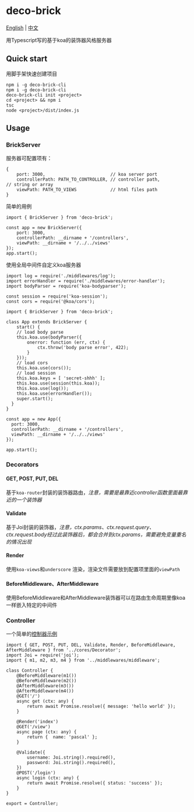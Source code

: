 # deco-brick

[English](https://github.com/pascallin/deco-brick/blob/master/README.md) | [中文](https://github.com/pascallin/deco-brick/blob/master/README_zh.md)

用Typescript写的基于koa的装饰器风格服务器

## Quick start

用脚手架快速创建项目

```
npm i -g deco-brick-cli
npm i -g deco-brick-cli
deco-brick-cli init <project>
cd <project> && npm i
tsc
node <project>/dist/index.js
```

## Usage

### BrickServer

服务器可配置项有：

```
{
	port: 3000,                         // koa server port
	controllerPath: PATH_TO_CONTROLLER, // controller path, 										// string or array
	viewPath: PATH_TO_VIEWS             // html files path
}
```

简单的用例

```
import { BrickServer } from 'deco-brick';

const app = new BrickServer({
    port: 3000,
    controllerPath: __dirname + '/controllers',
    viewPath: __dirname + '/../../views'
});
app.start();

```

使用全局中间件自定义koa服务器

```
import log = require('./middlewares/log');
import errorHandler = require('./middlewares/error-handler');
import bodyParser = require('koa-bodyparser');

const session = require('koa-session');
const cors = require('@koa/cors');

import { BrickServer } from 'deco-brick';

class App extends BrickServer {
	start() {
	// load body parse
	this.koa.use(bodyParser({
		onerror: function (err, ctx) {
			ctx.throw('body parse error', 422);
		}
	}));
	// load cors
	this.koa.use(cors());
	// load session
	this.koa.keys = [ 'secret-shhh' ];
	this.koa.use(session(this.koa));
	this.koa.use(log());
	this.koa.use(errorHandler());
	super.start();
  }
}

const app = new App({
  port: 3000,
  controllerPath: __dirname + '/controllers',
  viewPath: __dirname + '/../../views'
});

app.start();
```

### Decorators

#### GET, POST, PUT, DEL

基于`koa-router`封装的装饰器路由，*注意，需要是最靠近controller函数里面最靠近的一个装饰器*

#### Validate

基于Joi封装的装饰器，*注意，ctx.params、ctx.request.query、ctx.request.body经过此装饰器后，都会合并到ctx.params，需要避免变量重名的情况出现*

#### Render

使用`koa-views`和`underscore` 渲染，渲染文件需要放到配置项里面的`viewPath`

#### BeforeMiddleware、AfterMiddleware

使用BeforeMiddleware和AfterMiddleware装饰器可以在路由生命周期里像koa一样嵌入特定的中间件

### Controller

一个简单的[控制器示例](https://github.com/pascallin/deco-brick/blob/master/src/example/controllers/test.ts)

```
import { GET, POST, PUT, DEL, Validate, Render, BeforeMiddleware, AfterMiddleware } from '../cores/Decorator';
import Joi = require('joi');
import { m1, m2, m3, m4 } from '../middlewares/middleware';

class Controller {
	@BeforeMiddleware(m1())
	@BeforeMiddleware(m2())
 	@AfterMiddleware(m3())
 	@AfterMiddleware(m4())  
	@GET('/')
	async get (ctx: any) {
		return await Promise.resolve({ message: 'hello world' });
  	}
	
	@Render('index')
 	@GET('/view')
  	async page (ctx: any) {
		return {  name: 'pascal' };
 	}

	@Validate({
		username: Joi.string().required(),
		password: Joi.string().required(),
 	})
 	@POST('/login')
 	async login (ctx: any) {
		return await Promise.resolve({ status: 'success' });
	}
}

export = Controller;

```